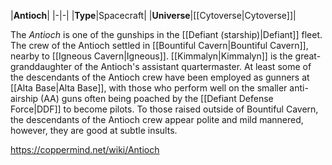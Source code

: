 |**Antioch**|
|-|-|
|**Type**|Spacecraft|
|**Universe**|[[Cytoverse\|Cytoverse]]|

The *Antioch* is one of the gunships in the [[Defiant (starship)\|Defiant]] fleet. The crew of the Antioch settled in [[Bountiful Cavern\|Bountiful Cavern]], nearby to [[Igneous Cavern\|Igneous]].
[[Kimmalyn\|Kimmalyn]] is the great-granddaughter of the Antioch's assistant quartermaster. At least some of the descendants of the Antioch crew have been employed as gunners at [[Alta Base\|Alta Base]], with those who perform well on the smaller anti-airship (AA) guns often being poached by the [[Defiant Defense Force\|DDF]] to become pilots.
To those raised outside of Bountiful Cavern, the descendants of the Antioch crew appear polite and mild mannered, however, they are good at subtle insults.



https://coppermind.net/wiki/Antioch